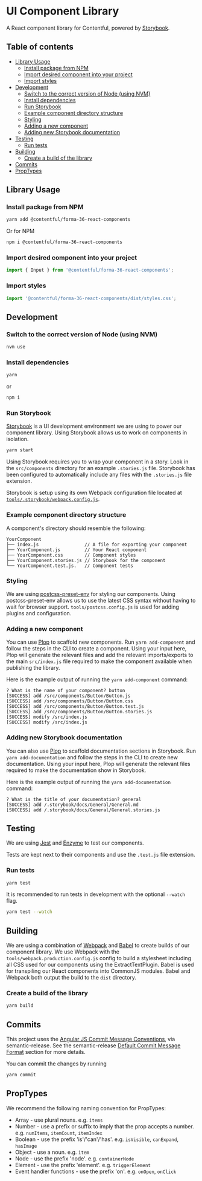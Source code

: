 # UI Component Library

A React component library for Contentful, powered by [Storybook](https://storybook.js.org/).

## Table of contents

- [Library Usage](#library-usage)
  - [Install package from NPM](#install-package-from-npm)
  - [Import desired component into your project](#import-desired-component-into-your-project)
  - [Import styles](#import-styles)
- [Development](#development)
  - [Switch to the correct version of Node (using NVM)](#switch-to-the-correct-version-of-node-using-nvm)
  - [Install dependencies](#install-dependencies)
  - [Run Storybook](#run-storybook)
  - [Example component directory structure](#example-component-directory-structure)
  - [Styling](#styling)
  - [Adding a new component](#adding-a-new-component)
  - [Adding new Storybook documentation](#adding-new-storybook-documentation)
- [Testing](#testing)
  - [Run tests](#run-tests)
- [Building](#building)
  - [Create a build of the library](#create-a-build-of-the-library)
- [Commits](#commits)
- [PropTypes](#proptypes)

## Library Usage

### Install package from NPM

```bash
yarn add @contentful/forma-36-react-components
```

Or for NPM

```bash
npm i @contentful/forma-36-react-components
```

### Import desired component into your project

```js
import { Input } from '@contentful/forma-36-react-components';
```

### Import styles

```js
import '@contentful/forma-36-react-components/dist/styles.css';
```

## Development

### Switch to the correct version of Node (using NVM)

```bash
nvm use
```

### Install dependencies

```bash
yarn
```

or

```bash
npm i
```

### Run Storybook

[Storybook](https://storybook.js.org/) is a UI development environment we are using to power our component library. Using Storybook allows us to work on components in isolation.

```bash
yarn start
```

Using Storybook requires you to wrap your component in a story. Look in the `src/components` directory for an example `.stories.js` file. Storybook has been configured to automatically include any files with the `.stories.js` file extension.

Storybook is setup using its own Webpack configuration file located at [`tools/.storybook/webpack.config.js`](./tools/.storybook/webpack.config.js).

### Example component directory structure

A component's directory should resemble the following:

```
YourComponent
├── index.js                 // A file for exporting your component
├── YourComponent.js         // Your React component
├── YourComponent.css        // Component styles
├── YourComponent.stories.js // Storybook for the component
└── YourComponent.test.js.   // Component tests
```

### Styling

We are using [postcss-preset-env](https://preset-env.cssdb.org/) for styling our components. Using postcss-preset-env allows us to use the latest CSS syntax without having to wait for browser support. `tools/postcss.config.js` is used for adding plugins and configuration.

### Adding a new component

You can use [Plop](https://plopjs.com/) to scaffold new components. Run `yarn add-component` and follow the steps in the CLI to create a component. Using your input here, Plop will generate the relevant files and add the relevant imports/exports to the main `src/index.js` file required to make the component available when publishing the library.

Here is the example output of running the `yarn add-component` command:

```
? What is the name of your component? button
[SUCCESS] add /src/components/Button/Button.js
[SUCCESS] add /src/components/Button/Button.css
[SUCCESS] add /src/components/Button/Button.test.js
[SUCCESS] add /src/components/Button/Button.stories.js
[SUCCESS] modify /src/index.js
[SUCCESS] modify /src/index.js
```

### Adding new Storybook documentation

You can also use [Plop](https://plopjs.com/) to scaffold documentation sections in Storybook. Run `yarn add-documentation` and follow the steps in the CLI to create new documentation. Using your input here, Plop will generate the relevant files required to make the documentation show in Storybook.

Here is the example output of running the `yarn add-documentation` command:

```
? What is the title of your documentation? general
[SUCCESS] add /.storybook/docs/General/General.md
[SUCCESS] add /.storybook/docs/General/General.stories.js
```

## Testing

We are using [Jest](https://facebook.github.io/jest/) and [Enzyme](http://airbnb.io/enzyme/) to test our components.

Tests are kept next to their components and use the `.test.js` file extension.

### Run tests

```bash
yarn test
```

It is recommended to run tests in development with the optional `--watch` flag.

```bash
yarn test --watch
```

## Building

We are using a combination of [Webpack](https://webpack.js.org/) and [Babel](https://babeljs.io/) to create builds of our component library. We use Webpack with the `tools/webpack.production.config.js` config to build a stylesheet including all CSS used for our components using the ExtractTextPlugin. Babel is used for transpiling our React components into CommonJS modules. Babel and Webpack both output the build to the `dist` directory.

### Create a build of the library

```bash
yarn build
```

## Commits

This project uses the [Angular JS Commit Message Conventions](https://docs.google.com/document/d/1QrDFcIiPjSLDn3EL15IJygNPiHORgU1_OOAqWjiDU5Y/edit), via semantic-release. See the semantic-release [Default Commit Message Format](https://github.com/semantic-release/semantic-release#default-commit-message-format) section for more details.

You can commit the changes by running

```bash
yarn commit
```

## PropTypes

We recommend the following naming convention for PropTypes:

- Array - use plural nouns. e.g. `items`
- Number - use a prefix or suffix to imply that the prop accepts a number. e.g. `numItems`, `itemCount`, `itemIndex`
- Boolean - use the prefix 'is'/'can'/'has'. e.g. `isVisible`, `canExpand`, `hasImage`
- Object - use a noun. e.g. `item`
- Node - use the prefix 'node'. e.g. `containerNode`
- Element - use the prefix 'element'. e.g. `triggerElement`
- Event handler functions - use the prefix 'on'. e.g. `onOpen`, `onClick`
